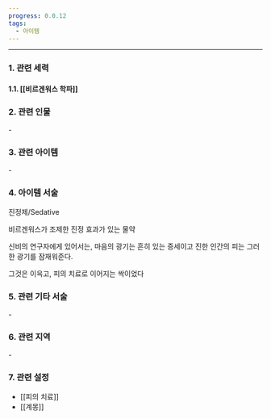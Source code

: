 ```yaml
---
progress: 0.0.12
tags:
  - 아이템
---
```

---
### 1. 관련 세력 
#### 1.1. [[비르겐워스 학파]]

### 2. 관련 인물
\-

### 3. 관련 아이템
\-

### 4. 아이템 서술
진정제/Sedative

비르겐워스가 조제한 진정 효과가 있는 물약  
  
신비의 연구자에게 있어서는, 마음의 광기는 흔히 있는 증세이고 진한 인간의 피는 그러한 광기를 잠재워준다.  
  
그것은 이윽고, 피의 치료로 이어지는 싹이었다

### 5. 관련 기타 서술
\-

### 6. 관련 지역
\-

### 7. 관련 설정
- [[피의 치료]]
- [[계몽]]